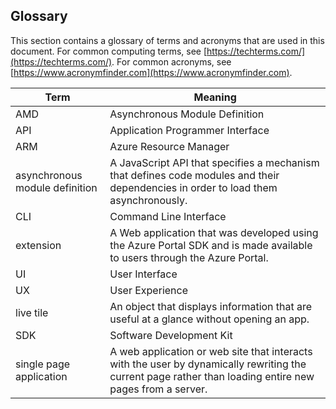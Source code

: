 ## Glossary

This section contains a glossary of terms and acronyms that are used in this document. For common computing terms, see [https://techterms.com/](https://techterms.com/). For common acronyms, see [https://www.acronymfinder.com](https://www.acronymfinder.com).

| Term                              | Meaning |
| ---                               | --- |
| AMD                               | Asynchronous Module Definition |
| API                               | Application Programmer Interface |
| ARM                               | Azure Resource Manager | 
| asynchronous module definition    | A JavaScript API that specifies a mechanism that defines code modules and their dependencies in order to load them asynchronously. |
| CLI                               | Command Line Interface |
| extension                         | A Web application that was developed using the Azure Portal SDK and is made available to users through the Azure Portal. |
| UI                                | User Interface |
| UX                                | User Experience |
| live tile                         | An object that displays information that are useful at a glance without opening an app. |
| SDK                               | Software Development Kit |
| single page application           | A web application or web site that interacts with the user by dynamically rewriting the current page rather than loading entire new pages from a server. | 

